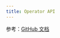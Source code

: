 ```yaml
---
title: Operator API
---
```


参考：[GitHub 文档](https://github.com/prometheus-operator/prometheus-operator/blob/master/Documentation/api.md)
